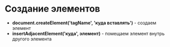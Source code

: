 # Создание элементов

* **document.createElement('tagName', 'куда вставлять')** - создаем элемент
* **insertAdjacentElement('куда', элемент)** - помещаем элемент внутрь другого элемента
